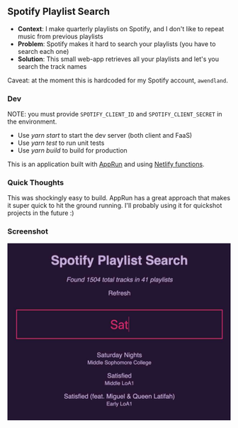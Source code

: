 ## Spotify Playlist Search

* **Context**: I make quarterly playlists on Spotify, and I don't like to repeat music from previous playlists
* **Problem**: Spotify makes it hard to search your playlists (you have to search each one)
* **Solution**: This small web-app retrieves all your playlists and let's you search the track names

Caveat: at the moment this is hardcoded for my Spotify account, `awendland`.

### Dev

NOTE: you must provide `SPOTIFY_CLIENT_ID` and `SPOTIFY_CLIENT_SECRET` in the environment.

* Use _yarn start_ to start the dev server (both client and FaaS)
* Use _yarn test_ to run unit tests
* Use _yarn build_ to build for production

This is an application built with [AppRun](https://github.com/yysun/apprun) and using [Netlify functions](https://www.netlify.com/docs/functions/).

### Quick Thoughts

This was shockingly easy to build. AppRun has a great approach that makes it super quick to hit the ground running. I'll probably using it for quickshot projects in the future :)

### Screenshot

![Screenshot of the web app with the search text "Sat" showing 3 matching playlists of 1504 total tracks in 41 playlists](readme/screenshot.jpg)
